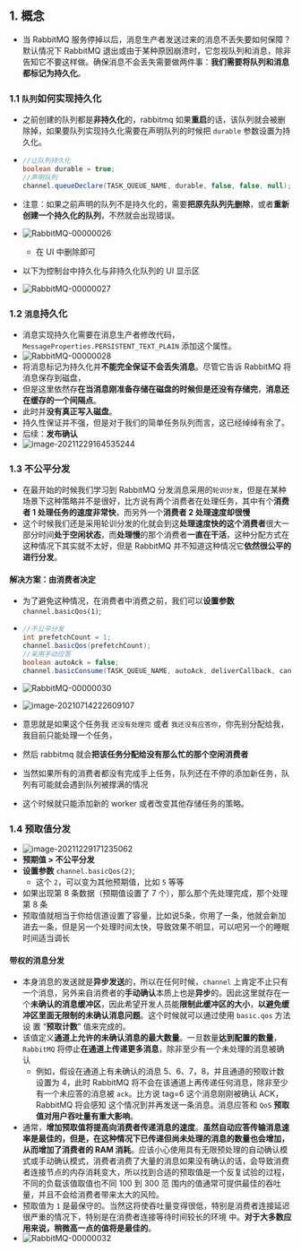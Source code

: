 ## 1. 概念

- 当 RabbitMQ 服务停掉以后，消息生产者发送过来的消息不丢失要如何保障？默认情况下 RabbitMQ 退出或由于某种原因崩溃时，它忽视队列和消息，除非告知它不要这样做。确保消息不会丢失需要做两件事：**我们需要将队列和消息都标记为持久化**。


### 1.1 `队列`如何实现持久化

- 之前创建的队列都是**非持久化**的，rabbitmq 如果**重启**的话，该队列就会被删除掉，如果要队列实现持久化需要在声明队列的时候把 `durable` 参数设置为持久化。

- ```java
  //让队列持久化
  boolean durable = true;
  //声明队列
  channel.queueDeclare(TASK_QUEUE_NAME, durable, false, false, null);
  ```

- 注意：如果之前声明的队列不是持久化的，需要**把原先队列先删除**，或者**重新创建一个持久化的队列**，不然就会出现错误。

- ![RabbitMQ-00000026](https://raw.githubusercontent.com/TWDH/Leetcode-From-Zero/pictures/img/RabbitMQ-00000026.png)

  - 在 UI 中删除即可

- 以下为控制台中持久化与非持久化队列的 UI 显示区

- ![RabbitMQ-00000027](https://raw.githubusercontent.com/TWDH/Leetcode-From-Zero/pictures/img/RabbitMQ-00000027.png)

### 1.2 `消息`持久化

- 消息实现持久化需要在消息生产者修改代码，`MessageProperties.PERSISTENT_TEXT_PLAIN` 添加这个属性。
- ![RabbitMQ-00000028](https://raw.githubusercontent.com/TWDH/Leetcode-From-Zero/pictures/img/RabbitMQ-00000028.png)
- 将消息标记为持久化并**不能完全保证不会丢失消息**。尽管它告诉 RabbitMQ 将消息保存到磁盘，
- 但是这里依然存**在当消息刚准备存储在磁盘的时候但是还没有存储完**，**消息还在缓存的一个间隔点**。
- 此时并**没有真正写入磁盘**。
- 持久性保证并不强，但是对于我们的简单任务队列而言，这已经绰绰有余了。
- 后续：**发布确认**
- ![image-20211229164535244](https://raw.githubusercontent.com/TWDH/Leetcode-From-Zero/pictures/img/image-20211229164535244.png)

### 1.3 不公平分发

- 在最开始的时候我们学习到 RabbitMQ 分发消息采用的`轮训分发`，但是在某种场景下这种策略并不是很好，比方说有两个消费者在处理任务，其中有个**消费者 1 处理任务的速度非常快**，而另外一个**消费者 2 处理速度却很慢**
- 这个时候我们还是采用轮训分发的化就会到这**处理速度快的这个消费者**很大一部分时间**处于空闲状态**，而**处理慢**的那个消费者**一直在干活**，这种分配方式在这种情况下其实就不太好，但是 RabbitMQ 并不知道这种情况它**依然很公平的进行分发**。

#### 解决方案：由消费者决定

- 为了避免这种情况，在消费者中消费之前，我们可以**设置参数** `channel.basicQos(1)`;

- ```java
  //不公平分发
  int prefetchCount = 1;
  channel.basicQos(prefetchCount);
  //采用手动应答
  boolean autoAck = false;
  channel.basicConsume(TASK_QUEUE_NAME, autoAck, deliverCallback, cancelCallback);
  ```

- ![RabbitMQ-00000030](https://raw.githubusercontent.com/TWDH/Leetcode-From-Zero/pictures/img/RabbitMQ-00000030.png)

- ![image-20210714222609107](https://raw.githubusercontent.com/TWDH/Leetcode-From-Zero/pictures/img/image-20210714222609107.png)

- 意思就是如果这个任务我 `还没有处理完` 或者 `我还没有应答你`，你先别分配给我，我目前只能处理一个任务，

- 然后 rabbitmq 就会**把该任务分配给没有那么忙的那个空闲消费者**

- 当然如果所有的消费者都没有完成手上任务，队列还在不停的添加新任务，队列有可能就会遇到队列被撑满的情况

- 这个时候就只能添加新的 worker 或者改变其他存储任务的策略。

### 1.4 预取值分发

- ![image-20211229171235062](https://raw.githubusercontent.com/TWDH/Leetcode-From-Zero/pictures/img/image-20211229171235062.png)
- **预期值 > 不公平分发**
- **设置参数** `channel.basicQos(2)`;
  - 这个 `2`，可以变为其他预期值，比如 `5` 等等
- 如果出现第 8 条数据（预期值设置了 7 个），那么那个先处理完成，那个处理第 8 条
- 预取值就相当于你给信道设置了容量，比如说5条，你用了一条，他就会新加进去一条，但是另一个处理时间太快，导致效果不明显，可以吧另一个的睡眠时间适当调长

#### 带权的消息分发

- 本身消息的发送就是**异步发送**的，所以在任何时候，`channel` 上肯定不止只有一个消息，另外来自消费者的**手动确认**本质上也是**异步**的。因此这里就存在一个**未确认的消息缓冲区**，因此希望开发人员能**限制此缓冲区的大小**，**以避免缓冲区里面无限制的未确认消息问题**。这个时候就可以通过使用 `basic.qos` 方法设 置 “**预取计数**” 值来完成的。
- 该值定义**通道上允许的未确认消息的最大数量**。一旦数量**达到配置的数量**， `RabbitMQ` 将停止**在通道上传递更多消息**，除非至少有一个未处理的消息被确认
  - 例如，假设在通道上有未确认的消息 5、6、7，8，并且通道的预取计数设置为 4，此时 RabbitMQ 将不会在该通道上再传递任何消息，除非至少有一个未应答的消息被 `ack`。比方说 tag=6 这个消息刚刚被确认 ACK，RabbitMQ 将会感知 这个情况到并再发送一条消息。消息应答和 `QoS` **预取值对用户吞吐量有重大影响**。
- 通常，**增加预取值将提高向消费者传递消息的速度**。**虽然自动应答传输消息速率是最佳的，但是，在这种情况下已传递但尚未处理的消息的数量也会增加，从而增加了消费者的 RAM 消耗**。应该小心使用具有无限预处理的自动确认模式或手动确认模式，消费者消费了大量的消息如果没有确认的话，会导致消费者连接节点的内存消耗变大，所以找到合适的预取值是一个反复试验的过程，不同的负载该值取值也不同 100 到 300 范 围内的值通常可提供最佳的吞吐量，并且不会给消费者带来太大的风险。
- 预取值为 `1` 是最保守的。当然这将使吞吐量变得很低，特别是消费者连接延迟很严重的情况下，特别是在消费者连接等待时间较长的环境 中。**对于大多数应用来说，稍微高一点的值将是最佳的**。
- ![RabbitMQ-00000032](https://raw.githubusercontent.com/TWDH/Leetcode-From-Zero/pictures/img/RabbitMQ-00000032.png)





































